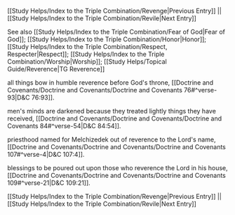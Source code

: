 [[Study Helps/Index to the Triple Combination/Revenge|Previous Entry]]  ||  [[Study Helps/Index to the Triple Combination/Revile|Next Entry]]

 See also [[Study Helps/Index to the Triple Combination/Fear of God|Fear of God]]; [[Study Helps/Index to the Triple Combination/Honor|Honor]]; [[Study Helps/Index to the Triple Combination/Respect, Respecter|Respect]]; [[Study Helps/Index to the Triple Combination/Worship|Worship]]; [[Study Helps/Topical Guide/Reverence|TG Reverence]]

 all things bow in humble reverence before God's throne, [[Doctrine and Covenants/Doctrine and Covenants/Doctrine and Covenants 76#^verse-93|D&C 76:93]].

 men's minds are darkened because they treated lightly things they have received, [[Doctrine and Covenants/Doctrine and Covenants/Doctrine and Covenants 84#^verse-54|D&C 84:54]].

 priesthood named for Melchizedek out of reverence to the Lord's name, [[Doctrine and Covenants/Doctrine and Covenants/Doctrine and Covenants 107#^verse-4|D&C 107:4]].

 blessings to be poured out upon those who reverence the Lord in his house, [[Doctrine and Covenants/Doctrine and Covenants/Doctrine and Covenants 109#^verse-21|D&C 109:21]].

[[Study Helps/Index to the Triple Combination/Revenge|Previous Entry]]  ||  [[Study Helps/Index to the Triple Combination/Revile|Next Entry]]